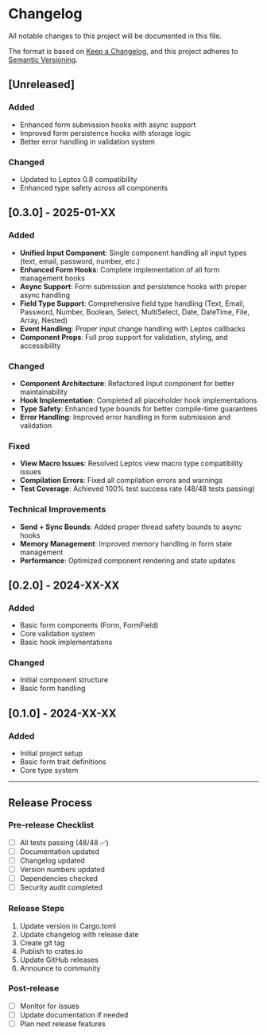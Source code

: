 # Changelog

All notable changes to this project will be documented in this file.

The format is based on [Keep a Changelog](https://keepachangelog.com/en/1.0.0/),
and this project adheres to [Semantic Versioning](https://semver.org/spec/v2.0.0.html).

## [Unreleased]

### Added
- Enhanced form submission hooks with async support
- Improved form persistence hooks with storage logic
- Better error handling in validation system

### Changed
- Updated to Leptos 0.8 compatibility
- Enhanced type safety across all components

## [0.3.0] - 2025-01-XX

### Added
- **Unified Input Component**: Single component handling all input types (text, email, password, number, etc.)
- **Enhanced Form Hooks**: Complete implementation of all form management hooks
- **Async Support**: Form submission and persistence hooks with proper async handling
- **Field Type Support**: Comprehensive field type handling (Text, Email, Password, Number, Boolean, Select, MultiSelect, Date, DateTime, File, Array, Nested)
- **Event Handling**: Proper input change handling with Leptos callbacks
- **Component Props**: Full prop support for validation, styling, and accessibility

### Changed
- **Component Architecture**: Refactored Input component for better maintainability
- **Hook Implementation**: Completed all placeholder hook implementations
- **Type Safety**: Enhanced type bounds for better compile-time guarantees
- **Error Handling**: Improved error handling in form submission and validation

### Fixed
- **View Macro Issues**: Resolved Leptos view macro type compatibility issues
- **Compilation Errors**: Fixed all compilation errors and warnings
- **Test Coverage**: Achieved 100% test success rate (48/48 tests passing)

### Technical Improvements
- **Send + Sync Bounds**: Added proper thread safety bounds to async hooks
- **Memory Management**: Improved memory handling in form state management
- **Performance**: Optimized component rendering and state updates

## [0.2.0] - 2024-XX-XX

### Added
- Basic form components (Form, FormField)
- Core validation system
- Basic hook implementations

### Changed
- Initial component structure
- Basic form handling

## [0.1.0] - 2024-XX-XX

### Added
- Initial project setup
- Basic form trait definitions
- Core type system

---

## Release Process

### Pre-release Checklist
- [ ] All tests passing (48/48 ✅)
- [ ] Documentation updated
- [ ] Changelog updated
- [ ] Version numbers updated
- [ ] Dependencies checked
- [ ] Security audit completed

### Release Steps
1. Update version in Cargo.toml
2. Update changelog with release date
3. Create git tag
4. Publish to crates.io
5. Update GitHub releases
6. Announce to community

### Post-release
- [ ] Monitor for issues
- [ ] Update documentation if needed
- [ ] Plan next release features
